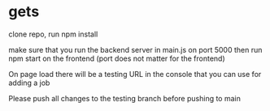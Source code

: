 # gets
clone repo, run npm install

make sure that you run the backend server in main.js on port 5000
then run npm start on the frontend (port does not matter for the frontend)

On page load there will be a testing URL in the console that you can use for adding a job

Please push all changes to the testing branch before pushing to main
